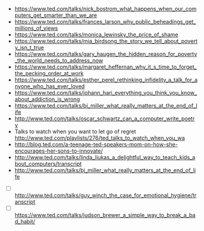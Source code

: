 - https://www.ted.com/talks/nick_bostrom_what_happens_when_our_computers_get_smarter_than_we_are
- https://www.ted.com/talks/frances_larson_why_public_beheadings_get_millions_of_views
- https://www.ted.com/talks/monica_lewinsky_the_price_of_shame
- https://www.ted.com/talks/mia_birdsong_the_story_we_tell_about_poverty_isn_t_true
- https://www.ted.com/talks/gary_haugen_the_hidden_reason_for_poverty_the_world_needs_to_address_now
- https://www.ted.com/talks/margaret_heffernan_why_it_s_time_to_forget_the_pecking_order_at_work
- https://www.ted.com/talks/esther_perel_rethinking_infidelity_a_talk_for_anyone_who_has_ever_loved
- https://www.ted.com/talks/johann_hari_everything_you_think_you_know_about_addiction_is_wrong
- https://www.ted.com/talks/bj_miller_what_really_matters_at_the_end_of_life
- http://www.ted.com/talks/oscar_schwartz_can_a_computer_write_poetry
- Talks to watch when you want to let go of regret http://www.ted.com/playlists/276/ted_talks_to_watch_when_you_wa
- http://blog.ted.com/a-teenage-ted-speakers-mom-on-how-she-encourages-her-sons-to-innovate/
- http://www.ted.com/talks/linda_liukas_a_delightful_way_to_teach_kids_about_computers/transcript
- http://www.ted.com/talks/bj_miller_what_really_matters_at_the_end_of_life
- [ ] http://www.ted.com/talks/guy_winch_the_case_for_emotional_hygiene/transcript
- [ ] https://www.ted.com/talks/judson_brewer_a_simple_way_to_break_a_bad_habit/
